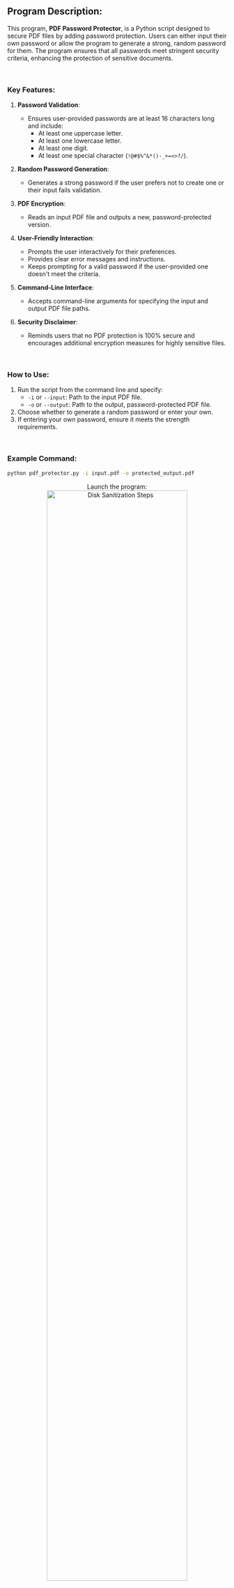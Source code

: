 ## Program Description:

This program, **PDF Password Protector**, is a Python script designed to secure PDF files by adding password protection. Users can either input their own password or allow the program to generate a strong, random password for them. The program ensures that all passwords meet stringent security criteria, enhancing the protection of sensitive documents.

<br>

### Key Features:
1. **Password Validation**:<br>
   - Ensures user-provided passwords are at least 16 characters long and include:
     - At least one uppercase letter.<br>
     - At least one lowercase letter.<br>
     - At least one digit.<br>
     - At least one special character (`!@#$%^&*()-_+=<>?/`).<br>

2. **Random Password Generation**:<br>
   - Generates a strong password if the user prefers not to create one or their input fails validation.<br>

3. **PDF Encryption**:<br>
   - Reads an input PDF file and outputs a new, password-protected version.<br>

4. **User-Friendly Interaction**:<br>
   - Prompts the user interactively for their preferences.<br>
   - Provides clear error messages and instructions.<br>
   - Keeps prompting for a valid password if the user-provided one doesn't meet the criteria.<br>

5. **Command-Line Interface**:<br>
   - Accepts command-line arguments for specifying the input and output PDF file paths.<br>

6. **Security Disclaimer**:<br>
   - Reminds users that no PDF protection is 100% secure and encourages additional encryption measures for highly sensitive files.<br>

<br>

### How to Use:
1. Run the script from the command line and specify:<br>
   - `-i` or `--input`: Path to the input PDF file.<br>
   - `-o` or `--output`: Path to the output, password-protected PDF file.<br>
2. Choose whether to generate a random password or enter your own.<br>
3. If entering your own password, ensure it meets the strength requirements.<br>

<br>

### Example Command:
```bash
python pdf_protector.py -i input.pdf -o protected_output.pdf
```


<p align="center">
Launch the program: <br/>
<img src="https://i.imgur.com/0zC02iY.png!"height="80%" width="80%" alt="Disk Sanitization Steps"/>

<br />
<br />
Generating the password:  <br/>
<img src="https://i.imgur.com/yzDfJ2B.png!" height="80%" width="80%" alt="Disk Sanitization Steps"/>
<br />
<br />


